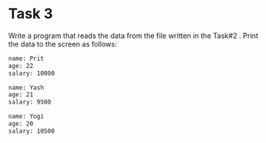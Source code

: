 
# Task 3

Write a program that reads the data from the file written in the Task#2 . Print the data to the screen as follows:

```bash
name: Prit
age: 22
salary: 10000

name: Yash
age: 21
salary: 9500

name: Yogi
age: 20
salary: 10500
```